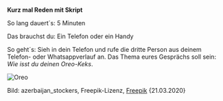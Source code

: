 **Kurz mal Reden mit Skript**

So lang dauert´s: 5 Minuten

Das brauchst du:  Ein Telefon oder ein Handy

So geht´s: Sieh in dein Telefon und rufe die dritte Person aus deinem Telefon- oder Whatsappverlauf an.
Das Thema eures Gesprächs soll sein: *Wie isst du deinen Oreo-Keks*.

![Oreo](https://image.freepik.com/fotos-kostenlos/ein-stueck-oreo-kuchen-mit-einem-oreo-keks-auf-der-oberseite-und-einer-tasse-tee_114579-1797.jpg)

Bild: azerbaijan_stockers, Freepik-Lizenz, [Freepik](https://de.freepik.com/fotos-kostenlos/ein-stueck-oreo-kuchen-mit-einem-oreo-keks-auf-der-oberseite-und-einer-tasse-tee_5448443.htm#page=1&query=oreokeks&position=1) {21.03.2020}

